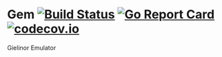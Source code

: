# Gem [![Build Status](https://travis-ci.org/sinusoids/gem.svg?branch=master)](https://travis-ci.org/sinusoids/gem) [![Go Report Card](http://goreportcard.com/badge/sinusoids/gem)](http://goreportcard.com/report/sinusoids/gem) [![codecov.io](https://codecov.io/github/sinusoids/gem/coverage.svg?branch=master)](https://codecov.io/github/sinusoids/gem?branch=master)
Gielinor Emulator
